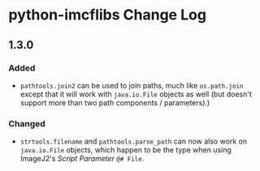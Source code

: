 # python-imcflibs Change Log

<!-- markdownlint-disable MD024 (no-duplicate-header) -->

## 1.3.0

### Added

* `pathtools.join2` can be used to join paths, much like `os.path.join` except
  that it will work with `java.io.File` objects as well (but doesn't support
  more than two path components / parameters).)

### Changed

* `strtools.filename` and `pathtools.parse_path` can now also work on
  `java.io.File` objects, which happen to be the type when using ImageJ2's
  *Script Parameter* `@# File`.
